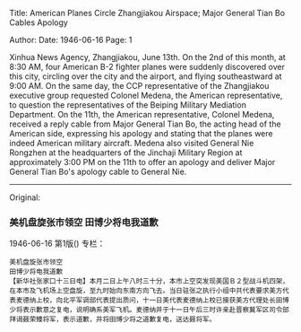 Title: American Planes Circle Zhangjiakou Airspace; Major General Tian Bo Cables Apology

Author:
Date: 1946-06-16
Page: 1

Xinhua News Agency, Zhangjiakou, June 13th. On the 2nd of this month, at 8:30 AM, four American B-2 fighter planes were suddenly discovered over this city, circling over the city and the airport, and flying southeastward at 9:00 AM. On the same day, the CCP representative of the Zhangjiakou executive group requested Colonel Medena, the American representative, to question the representatives of the Beiping Military Mediation Department. On the 11th, the American representative, Colonel Medena, received a reply cable from Major General Tian Bo, the acting head of the American side, expressing his apology and stating that the planes were indeed American military aircraft. Medena also visited General Nie Rongzhen at the headquarters of the Jinchaji Military Region at approximately 3:00 PM on the 11th to offer an apology and deliver Major General Tian Bo's apology cable to General Nie.



<hr /> 

Original: 


### 美机盘旋张市领空  田博少将电我道歉

1946-06-16
第1版()
专栏：

    美机盘旋张市领空
    田博少将电我道歉
    【新华社张家口十三日电】本月二日上午八时三十分，本市上空突发现美国Ｂ２型战斗机四架，在本市及飞机场上空盘旋，至九时始向东南方向飞去。当日驻张之执行小组中共代表要求美方代表麦德纳上校，向北平军调部代表提出质问，十一日美代表麦德纳上校已接获美方代理处长田博少将表示歉意之复电，说明确系美军飞机。麦德纳并于十一日午后三时许亲赴晋察冀军区司令部拜谒聂荣臻将军，表示道歉，并将田博少将之道歉复电，送达聂将军。
